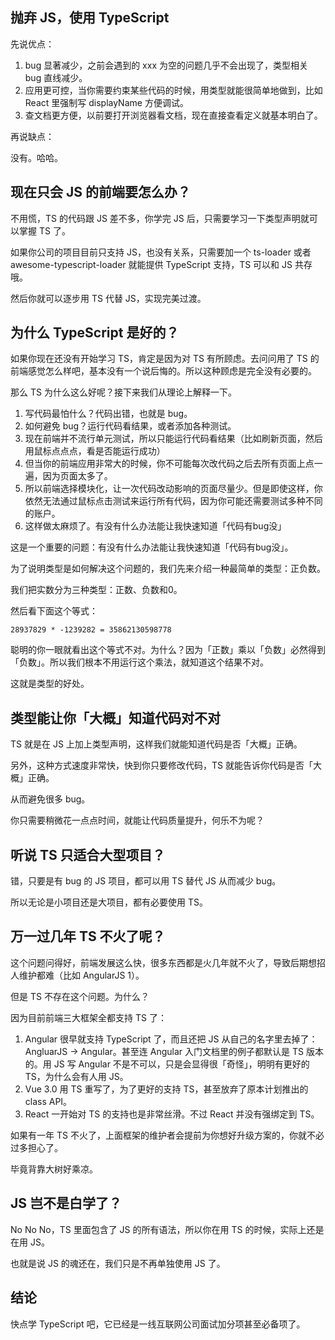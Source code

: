 ## 抛弃 JS，使用 TypeScript

先说优点：

1. bug 显著减少，之前会遇到的 xxx 为空的问题几乎不会出现了，类型相关 bug 直线减少。
2. 应用更可控，当你需要约束某些代码的时候，用类型就能很简单地做到，比如 React 里强制写 displayName 方便调试。
3. 查文档更方便，以前要打开浏览器看文档，现在直接查看定义就基本明白了。

再说缺点：

没有。哈哈。

## 现在只会 JS 的前端要怎么办？

不用慌，TS 的代码跟 JS 差不多，你学完 JS 后，只需要学习一下类型声明就可以掌握 TS 了。

如果你公司的项目目前只支持 JS，也没有关系，只需要加一个 ts-loader 或者 awesome-typescript-loader 就能提供 TypeScript 支持，TS 可以和 JS 共存哦。

然后你就可以逐步用 TS 代替 JS，实现完美过渡。



## 为什么 TypeScript 是好的？

如果你现在还没有开始学习 TS，肯定是因为对 TS 有所顾虑。去问问用了 TS 的前端感觉怎么样吧，基本没有一个说后悔的。所以这种顾虑是完全没有必要的。

那么 TS 为什么这么好呢？接下来我们从理论上解释一下。

1. 写代码最怕什么？代码出错，也就是 bug。
2. 如何避免 bug？运行代码看结果，或者添加各种测试。
3. 现在前端并不流行单元测试，所以只能运行代码看结果（比如刷新页面，然后用鼠标点点点，看是否能运行成功）
4. 但当你的前端应用非常大的时候，你不可能每次改代码之后去所有页面上点一遍，因为页面太多了。
5. 所以前端选择模块化，让一次代码改动影响的页面尽量少。但是即使这样，你依然无法通过鼠标点击测试来运行所有代码，因为你可能还需要测试多种不同的账户。
6. 这样做太麻烦了。有没有什么办法能让我快速知道「代码有bug没」

这是一个重要的问题：有没有什么办法能让我快速知道「代码有bug没」。



为了说明类型是如何解决这个问题的，我们先来介绍一种最简单的类型：正负数。

我们把实数分为三种类型：正数、负数和0。

然后看下面这个等式：

```text
28937829 * -1239282 = 35862130598778
```

聪明的你一眼就看出这个等式不对。为什么？因为「正数」乘以「负数」必然得到「负数」。所以我们根本不用运行这个乘法，就知道这个结果不对。

这就是类型的好处。



## 类型能让你「大概」知道代码对不对

TS 就是在 JS 上加上类型声明，这样我们就能知道代码是否「大概」正确。

另外，这种方式速度非常快，快到你只要修改代码，TS 就能告诉你代码是否「大概」正确。

从而避免很多 bug。

你只需要稍微花一点点时间，就能让代码质量提升，何乐不为呢？



## 听说 TS 只适合大型项目？

错，只要是有 bug 的 JS 项目，都可以用 TS 替代 JS 从而减少 bug。

所以无论是小项目还是大项目，都有必要使用 TS。



## 万一过几年 TS 不火了呢？

这个问题问得好，前端发展这么快，很多东西都是火几年就不火了，导致后期想招人维护都难（比如 AngularJS 1）。

但是 TS 不存在这个问题。为什么？

因为目前前端三大框架全都支持 TS 了：

1. Angular 很早就支持 TypeScript 了，而且还把 JS 从自己的名字里去掉了：AngluarJS -> Angular。甚至连 Angular 入门文档里的例子都默认是 TS 版本的。用 JS 写 Angular 不是不可以，只是会显得很「奇怪」，明明有更好的 TS，为什么会有人用 JS。
2. Vue 3.0 用 TS 重写了，为了更好的支持 TS，甚至放弃了原本计划推出的 class API。
3. React 一开始对 TS 的支持也是非常丝滑。不过 React 并没有强绑定到 TS。

如果有一年 TS 不火了，上面框架的维护者会提前为你想好升级方案的，你就不必过多担心了。

毕竟背靠大树好乘凉。



## JS 岂不是白学了？

No No No，TS 里面包含了 JS 的所有语法，所以你在用 TS 的时候，实际上还是在用 JS。

也就是说 JS 的魂还在，我们只是不再单独使用 JS 了。



## 结论

快点学 TypeScript 吧，它已经是一线互联网公司面试加分项甚至必备项了。